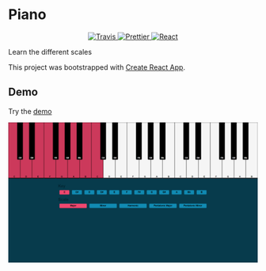 # Piano

<p align="center">
  <a href="https://travis-ci.org/stromland/piano">
    <img alt="Travis" src="https://img.shields.io/travis/stromland/piano/master.svg?style=flat-square">
  </a>
  <a href="https://github.com/prettier/prettier">
    <img alt="Prettier" src="https://img.shields.io/badge/code_style-prettier-ff69b4.svg?style=flat-square">
  </a>
  <a href="https://github.com/facebook/react">
    <img alt="React" src="https://img.shields.io/badge/react-16.2.0-blue.svg?style=flat-square">
  </a>
</p>

Learn the different scales

This project was bootstrapped with [Create React App](https://github.com/facebookincubator/create-react-app).

## Demo

Try the [demo](https://stromland.github.io/piano/)

![Preview](https://raw.githubusercontent.com/stromland/piano/master/preview.png)
